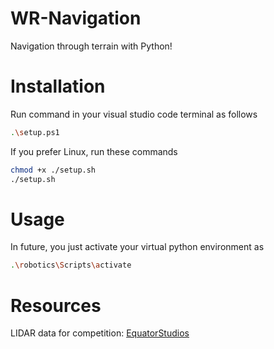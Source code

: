 # WR-Navigation
Navigation through terrain with Python!

# Installation
Run command in your visual studio code terminal as follows
```bash
.\setup.ps1
```
If you prefer Linux, run these commands
```bash
chmod +x ./setup.sh
./setup.sh
```
# Usage
In future, you just activate your virtual python environment as 
```bash
.\robotics\Scripts\activate
```

# Resources
LIDAR data for competition: [EquatorStudios](https://equatorstudios.com/)
